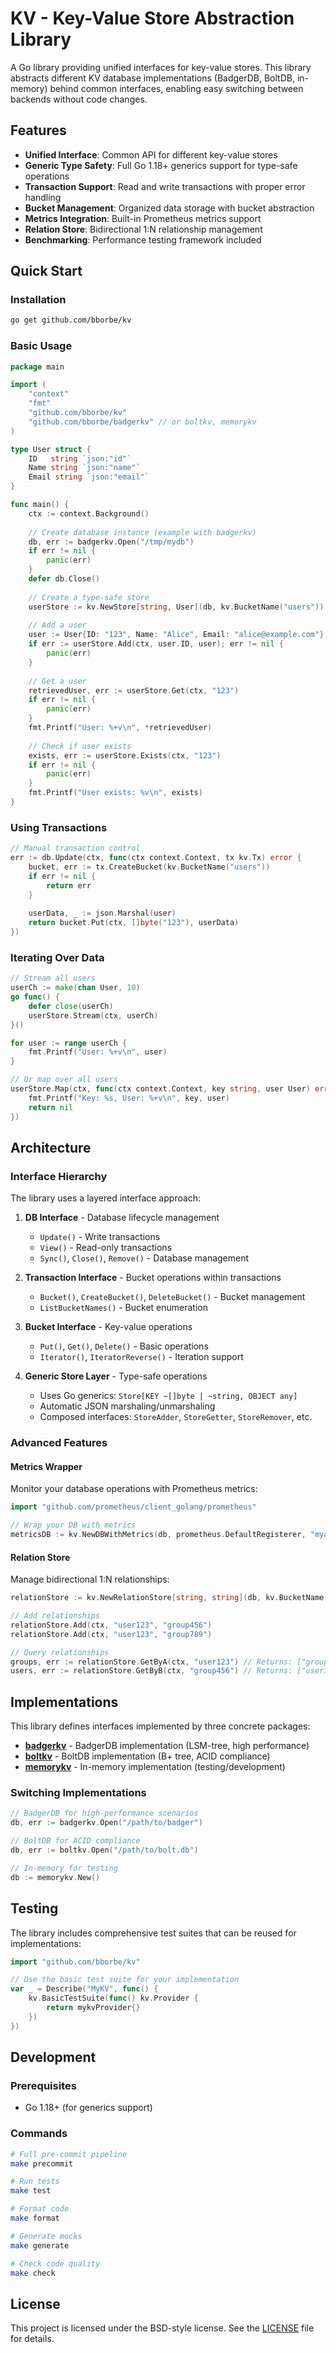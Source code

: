 # KV - Key-Value Store Abstraction Library

A Go library providing unified interfaces for key-value stores. This library abstracts different KV database implementations (BadgerDB, BoltDB, in-memory) behind common interfaces, enabling easy switching between backends without code changes.

## Features

- **Unified Interface**: Common API for different key-value stores
- **Generic Type Safety**: Full Go 1.18+ generics support for type-safe operations
- **Transaction Support**: Read and write transactions with proper error handling
- **Bucket Management**: Organized data storage with bucket abstraction
- **Metrics Integration**: Built-in Prometheus metrics support
- **Relation Store**: Bidirectional 1:N relationship management
- **Benchmarking**: Performance testing framework included

## Quick Start

### Installation

```bash
go get github.com/bborbe/kv
```

### Basic Usage

```go
package main

import (
    "context"
    "fmt"
    "github.com/bborbe/kv"
    "github.com/bborbe/badgerkv" // or boltkv, memorykv
)

type User struct {
    ID   string `json:"id"`
    Name string `json:"name"`
    Email string `json:"email"`
}

func main() {
    ctx := context.Background()
    
    // Create database instance (example with badgerkv)
    db, err := badgerkv.Open("/tmp/mydb")
    if err != nil {
        panic(err)
    }
    defer db.Close()
    
    // Create a type-safe store
    userStore := kv.NewStore[string, User](db, kv.BucketName("users"))
    
    // Add a user
    user := User{ID: "123", Name: "Alice", Email: "alice@example.com"}
    if err := userStore.Add(ctx, user.ID, user); err != nil {
        panic(err)
    }
    
    // Get a user
    retrievedUser, err := userStore.Get(ctx, "123")
    if err != nil {
        panic(err)
    }
    fmt.Printf("User: %+v\n", *retrievedUser)
    
    // Check if user exists
    exists, err := userStore.Exists(ctx, "123")
    if err != nil {
        panic(err)
    }
    fmt.Printf("User exists: %v\n", exists)
}
```

### Using Transactions

```go
// Manual transaction control
err := db.Update(ctx, func(ctx context.Context, tx kv.Tx) error {
    bucket, err := tx.CreateBucket(kv.BucketName("users"))
    if err != nil {
        return err
    }
    
    userData, _ := json.Marshal(user)
    return bucket.Put(ctx, []byte("123"), userData)
})
```

### Iterating Over Data

```go
// Stream all users
userCh := make(chan User, 10)
go func() {
    defer close(userCh)
    userStore.Stream(ctx, userCh)
}()

for user := range userCh {
    fmt.Printf("User: %+v\n", user)
}

// Or map over all users
userStore.Map(ctx, func(ctx context.Context, key string, user User) error {
    fmt.Printf("Key: %s, User: %+v\n", key, user)
    return nil
})
```

## Architecture

### Interface Hierarchy

The library uses a layered interface approach:

1. **DB Interface** - Database lifecycle management
   - `Update()` - Write transactions  
   - `View()` - Read-only transactions
   - `Sync()`, `Close()`, `Remove()` - Database management

2. **Transaction Interface** - Bucket operations within transactions
   - `Bucket()`, `CreateBucket()`, `DeleteBucket()` - Bucket management
   - `ListBucketNames()` - Bucket enumeration

3. **Bucket Interface** - Key-value operations
   - `Put()`, `Get()`, `Delete()` - Basic operations
   - `Iterator()`, `IteratorReverse()` - Iteration support

4. **Generic Store Layer** - Type-safe operations
   - Uses Go generics: `Store[KEY ~[]byte | ~string, OBJECT any]`
   - Automatic JSON marshaling/unmarshaling
   - Composed interfaces: `StoreAdder`, `StoreGetter`, `StoreRemover`, etc.

### Advanced Features

#### Metrics Wrapper
Monitor your database operations with Prometheus metrics:

```go
import "github.com/prometheus/client_golang/prometheus"

// Wrap your DB with metrics
metricsDB := kv.NewDBWithMetrics(db, prometheus.DefaultRegisterer, "myapp")
```

#### Relation Store
Manage bidirectional 1:N relationships:

```go
relationStore := kv.NewRelationStore[string, string](db, kv.BucketName("user_groups"))

// Add relationships
relationStore.Add(ctx, "user123", "group456")
relationStore.Add(ctx, "user123", "group789")

// Query relationships
groups, err := relationStore.GetByA(ctx, "user123") // Returns: ["group456", "group789"]
users, err := relationStore.GetByB(ctx, "group456") // Returns: ["user123"]
```

## Implementations

This library defines interfaces implemented by three concrete packages:

- **[badgerkv](https://github.com/bborbe/badgerkv)** - BadgerDB implementation (LSM-tree, high performance)
- **[boltkv](https://github.com/bborbe/boltkv)** - BoltDB implementation (B+ tree, ACID compliance)  
- **[memorykv](https://github.com/bborbe/memorykv)** - In-memory implementation (testing/development)

### Switching Implementations

```go
// BadgerDB for high-performance scenarios
db, err := badgerkv.Open("/path/to/badger")

// BoltDB for ACID compliance
db, err := boltkv.Open("/path/to/bolt.db")

// In-memory for testing
db := memorykv.New()
```

## Testing

The library includes comprehensive test suites that can be reused for implementations:

```go
import "github.com/bborbe/kv"

// Use the basic test suite for your implementation
var _ = Describe("MyKV", func() {
    kv.BasicTestSuite(func() kv.Provider {
        return mykvProvider{}
    })
})
```

## Development

### Prerequisites
- Go 1.18+ (for generics support)

### Commands

```bash
# Full pre-commit pipeline
make precommit

# Run tests
make test

# Format code
make format

# Generate mocks
make generate

# Check code quality
make check
```

## License

This project is licensed under the BSD-style license. See the [LICENSE](LICENSE) file for details.
